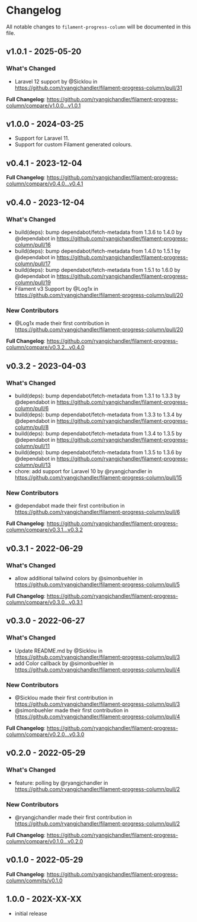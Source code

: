 # Changelog

All notable changes to `filament-progress-column` will be documented in this file.

## v1.0.1 - 2025-05-20

### What's Changed

* Laravel 12 support by @Sicklou in https://github.com/ryangjchandler/filament-progress-column/pull/31

**Full Changelog**: https://github.com/ryangjchandler/filament-progress-column/compare/v1.0.0...v1.0.1

## v1.0.0 - 2024-03-25

* Support for Laravel 11.
* Support for custom Filament generated colours.

## v0.4.1 - 2023-12-04

**Full Changelog**: https://github.com/ryangjchandler/filament-progress-column/compare/v0.4.0...v0.4.1

## v0.4.0 - 2023-12-04

### What's Changed

* build(deps): bump dependabot/fetch-metadata from 1.3.6 to 1.4.0 by @dependabot in https://github.com/ryangjchandler/filament-progress-column/pull/16
* build(deps): bump dependabot/fetch-metadata from 1.4.0 to 1.5.1 by @dependabot in https://github.com/ryangjchandler/filament-progress-column/pull/17
* build(deps): bump dependabot/fetch-metadata from 1.5.1 to 1.6.0 by @dependabot in https://github.com/ryangjchandler/filament-progress-column/pull/19
* Filament v3 Support by @Log1x in https://github.com/ryangjchandler/filament-progress-column/pull/20

### New Contributors

* @Log1x made their first contribution in https://github.com/ryangjchandler/filament-progress-column/pull/20

**Full Changelog**: https://github.com/ryangjchandler/filament-progress-column/compare/v0.3.2...v0.4.0

## v0.3.2 - 2023-04-03

### What's Changed

- build(deps): bump dependabot/fetch-metadata from 1.3.1 to 1.3.3 by @dependabot in https://github.com/ryangjchandler/filament-progress-column/pull/6
- build(deps): bump dependabot/fetch-metadata from 1.3.3 to 1.3.4 by @dependabot in https://github.com/ryangjchandler/filament-progress-column/pull/8
- build(deps): bump dependabot/fetch-metadata from 1.3.4 to 1.3.5 by @dependabot in https://github.com/ryangjchandler/filament-progress-column/pull/11
- build(deps): bump dependabot/fetch-metadata from 1.3.5 to 1.3.6 by @dependabot in https://github.com/ryangjchandler/filament-progress-column/pull/13
- chore: add support for Laravel 10 by @ryangjchandler in https://github.com/ryangjchandler/filament-progress-column/pull/15

### New Contributors

- @dependabot made their first contribution in https://github.com/ryangjchandler/filament-progress-column/pull/6

**Full Changelog**: https://github.com/ryangjchandler/filament-progress-column/compare/v0.3.1...v0.3.2

## v0.3.1 - 2022-06-29

### What's Changed

- allow additional tailwind colors by @simonbuehler in https://github.com/ryangjchandler/filament-progress-column/pull/5

**Full Changelog**: https://github.com/ryangjchandler/filament-progress-column/compare/v0.3.0...v0.3.1

## v0.3.0 - 2022-06-27

### What's Changed

- Update README.md by @Sicklou in https://github.com/ryangjchandler/filament-progress-column/pull/3
- add Color callback by @simonbuehler in https://github.com/ryangjchandler/filament-progress-column/pull/4

### New Contributors

- @Sicklou made their first contribution in https://github.com/ryangjchandler/filament-progress-column/pull/3
- @simonbuehler made their first contribution in https://github.com/ryangjchandler/filament-progress-column/pull/4

**Full Changelog**: https://github.com/ryangjchandler/filament-progress-column/compare/v0.2.0...v0.3.0

## v0.2.0 - 2022-05-29

### What's Changed

- feature: polling by @ryangjchandler in https://github.com/ryangjchandler/filament-progress-column/pull/2

### New Contributors

- @ryangjchandler made their first contribution in https://github.com/ryangjchandler/filament-progress-column/pull/2

**Full Changelog**: https://github.com/ryangjchandler/filament-progress-column/compare/v0.1.0...v0.2.0

## v0.1.0 - 2022-05-29

**Full Changelog**: https://github.com/ryangjchandler/filament-progress-column/commits/v0.1.0

## 1.0.0 - 202X-XX-XX

- initial release
